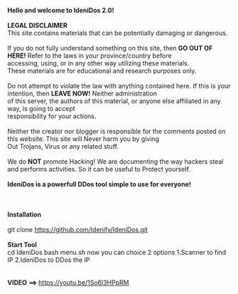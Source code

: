 <b>Hello and welcome to IdeniDos 2.0!</b> 
<br>
<br>
<b>LEGAL DISCLAIMER</b>
<br>
This site contains materials that can be potentially damaging or dangerous.<br><br>
If you do not fully understand something on this site, then <b>GO OUT OF HERE!</b> Refer to the laws in your province/country before<br> accessing, using, or in any other way utilizing these materials.<br>
These materials are for educational and research purposes only.<br><br>
Do not attempt to violate the law with anything contained here. If this is your intention, then <b>LEAVE NOW!</b> Neither administration<br> of this server, the authors of this material, or anyone else affiliated in any way, is going to accept<br> responsibility for your actions.<br><br>
Neither the creator nor blogger is responsible for the comments posted on this website. This site will Never harm you by giving<br> Out Trojans, Virus or any related stuff.<br><br>
We do <b>NOT</b> promote Hacking! We are documenting the way hackers steal and performs activities. So it can be useful to Protect yourself.
<br>
<br>
<b>IdeniDos is a powerfull DDos tool simple to use for everyone!</b>
<br>
<br>
<br>
<br>
<b>Installation</b>
<br>
<br>
git clone https://github.com/Idenify/IdeniDos.git
<br>
<br>
<b>Start Tool</b>
<br>
cd IdeniDos
bash menu.sh
now you can choice 2 options
1.Scanner to find IP 
2.IdeniDos to DDos the IP
<br>
<br>
<br>
<b>VIDEO</b> <b>==> </b> https://youtu.be/1So6l3HPpRM
